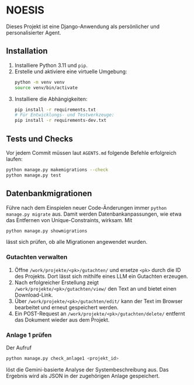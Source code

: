 # NOESIS

Dieses Projekt ist eine Django-Anwendung als persönlicher und personalisierter Agent.
## Installation

1. Installiere Python 3.11 und `pip`.
2. Erstelle und aktiviere eine virtuelle Umgebung:
   ```bash
   python -m venv venv
   source venv/bin/activate
   ```
3. Installiere die Abhängigkeiten:
   ```bash
   pip install -r requirements.txt
   # Für Entwicklungs- und Testwerkzeuge:
   pip install -r requirements-dev.txt
   ```

## Tests und Checks

Vor jedem Commit müssen laut `AGENTS.md` folgende Befehle erfolgreich laufen:

```bash
python manage.py makemigrations --check
python manage.py test
```

## Datenbankmigrationen

Führe nach dem Einspielen neuer Code-Änderungen immer `python manage.py migrate` aus. Damit werden Datenbankanpassungen, wie etwa das Entfernen von Unique-Constraints, wirksam. Mit

```bash
python manage.py showmigrations
```

lässt sich prüfen, ob alle Migrationen angewendet wurden.

### Gutachten verwalten

1. Öffne `/work/projekte/<pk>/gutachten/` und ersetze `<pk>` durch die ID des Projekts. Dort lässt sich mithilfe eines LLM ein Gutachten erzeugen.
2. Nach erfolgreicher Erstellung zeigt `/work/projekte/<pk>/gutachten/view/` den Text an und bietet einen Download-Link.
3. Über `/work/projekte/<pk>/gutachten/edit/` kann der Text im Browser bearbeitet und erneut gespeichert werden.
4. Ein POST-Request an `/work/projekte/<pk>/gutachten/delete/` entfernt das Dokument wieder aus dem Projekt.

### Anlage 1 prüfen

Der Aufruf

```bash
python manage.py check_anlage1 <projekt_id>
```

löst die Gemini-basierte Analyse der Systembeschreibung aus. Das Ergebnis wird
als JSON in der zugehörigen Anlage gespeichert.

